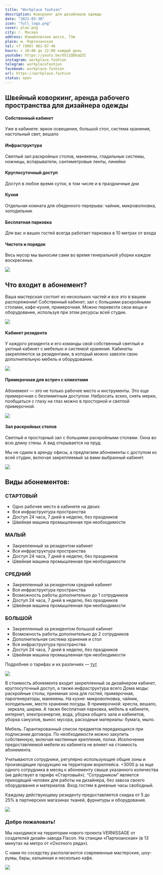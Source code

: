```yaml
---
title: "Workplace fashion"
description: Коворкинг для дизайнеров одежды
date: "2021-03-30"
icon: "full_logo.png"
cover: plan.png
city: г. Москва
address: Измайловское шоссе, 73ж
place: м. Партизанская
tel: +7 (999) 961-87-46
hours: с 10:00 до 22:00 каждый день
youtube: https://youtu.be/O511QDbqQ3I
instagram: workplace.fashion
telegram: workplacefashion
facebook: workplace.fashion
url: https://workplace.fashion
status: open
---
```


## Швейный коворкинг, аренда рабочего пространства для дизайнера одежды

#### Собственный кабинет

Уже в кабинете: яркое освещение, большой стол, система хранения, настольный свет, вешало

#### Инфраструктура

Светлый зал раскройных столов, манекены, гладильные системы, ножницы, вспарыватели, сантиметровые ленты, линейки

#### Круглосуточный доступ

Доступ в любое время суток, в том числе и в праздничные дни

#### Кухня

Отдельная комната для обеденного перерыва: чайник, микроволновка, холодильник

#### Бесплатная парковка

Для вас и ваших гостей всегда работает парковка в 10 метрах от входа

#### Чистота и порядок

Весь мусор мы выносим сами во время генеральной уборки каждое воскресенье.

![](./plan.png)

## Что входит в абонемент?

Ваша мастерская состоит из нескольких частей и все это в вашем распоряжении! Собственный кабинет, зал с большими раскройными столами, кафе-кухня, примерочная. Можно перевезти свои вещи и оборудование, используя при этом ресурсы всей студии.

![](./room2.jpg)

#### Кабинет резидента

У каждого резидента и его команды свой собственный светлый и уютный кабинет с мебелью и системой хранения. Кабинеты закрепляются за резидентами, в который можно завезти свою дополнительную мебель и оборудование.

![](./try.jpg)

#### Примерочная для встреч с клиентами

Абонемент — это не только рабочее место и инструменты. Это еще примерочная с безлимитным доступом. Набросать эскиз, снять мерки, пообщаться с глазу на глаз можно в просторной и светлой примерочной.

![](./noroot.jpg)

#### Зал раскройных столов

Светлый и просторный зал с большими раскройными столами. Окна во всю длину стены. А вид открывается на пруд.

Мы не сдаем в аренду офисы, а предлагаем абонементы с доступом ко всей студии, включая закрепляемый за вами выбранный кабинет.

![](./corner.jpg)

## Виды абонементов:

### СТАРТОВЫЙ

- Одно рабочее место в кабинете на двоих
- Вся инфраструктура пространства
- Доступ 24 часа, 7 дней в неделю, без праздников
- Швейная машина промышленная при необходимости

### МАЛЫЙ

- Закрепленный за резидентом кабинет
- Вся инфраструктура пространства
- Доступ 24 часа, 7 дней в неделю, без праздников
- Швейная машина промышленная при необходимости

### СРЕДНИЙ

- Закрепленный за резидентом средний кабинет
- Вся инфраструктура пространства
- Возможность работы дополнительно до 1 сотрудников
- Доступ 24 часа, 7 дней в неделю, без праздников
- Швейная машина промышленная при необходимости

### БОЛЬШОЙ

- Закрепленный за резидентом большой кабинет
- Возможность работы дополнительно до 2 сотрудников
- Дополнительная система хранения и стол
- Вся инфраструктура пространства
- Доступ 24 часа, 7 дней в неделю, без праздников
- Швейная машина промышленная при необходимости

Подробнее о тарифах и их различиях — [тут](https://docs.google.com/document/d/1l3oT4ZQjj3E8-Hlk-b82QwqNBvxYsqt1KDynMmBQ0Io/edit)

![](./room.jpg)

В стоимость абонемента входит закрепленный за дизайнером кабинет, круглосуточный доступ, а также инфраструктура всего Дома моды: раскройные столы, приемная зона для гостей, примерочная, парогенераторы, манекены. На кухне: микроволновка, чайник, холодильник, место хранение посуды. В примерочной: кресла, вешало,   зеркала, ширма. А также бесплатная парковка, мебель в кабинете, интернет, электроэнергия, вода, уборка общего зала и кабинетов, уборка санузлов, вынос мусора, расходные материалы: бумага, мыло.

Мебель. Гарантированный список предметов передающихся при подписании договора. По необходимости можно закупить собственную, включая настенные крепления, полки. Исключение предоставляемой мебели из кабинета не влияет на стоимость абонемента.

Учитываются сотрудники, регулярно использующие общие зоны и производящие продукцию на территории воркплейса. +3000 р за еще одного сотрудника в месяц к абонементу свыше указанного количества (не действует в тарифе «Стартовый»). “Сотрудником” является приходящий человек для работы на дизайнера, без завоза своего оборудования и материалов. Вход гостям в дневные часы свободный.

Каждому действующему резиденту предоставляется скидка от 5 до 25% в партнерских магазинах тканей, фурнитуры и оборудования.

![](./steam.jpg)

### Добро пожаловать!

Мы находимся на территории нового проекта VERNISSAGE от создателей дизайн-завода Flacon. На станции «Партизанская» (в 13 минутах на метро от «Охотного ряда»).

С нами по соседству располагаются современные мастерские, шоу-румы, бары, кальянная и несколько кафе.

![](./vernissage.jpg)

<youtube-embed link="https://youtu.be/0HXGRMIxe2w" />
